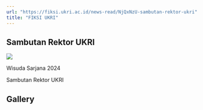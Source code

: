 ```yaml
---
url: "https://fiksi.ukri.ac.id/news-read/NjQxNzU-sambutan-rektor-ukri"
title: "FIKSI UKRI"
---
```


## Sambutan Rektor UKRI

![](https://fiksi.ukri.ac.id/storage/upload/file/berita/thumbnail/file_1720084609__thumbnail.jpg)

Wisuda Sarjana 2024



Sambutan Rektor UKRI

## Gallery